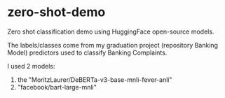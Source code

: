 # zero-shot-demo
Zero shot classification demo using HuggingFace open-source models.

The labels/classes come from my graduation project (repository Banking Model) predictors used to classify Banking Complaints.

I used 2 models: 
1. the "MoritzLaurer/DeBERTa-v3-base-mnli-fever-anli"
2. "facebook/bart-large-mnli"



